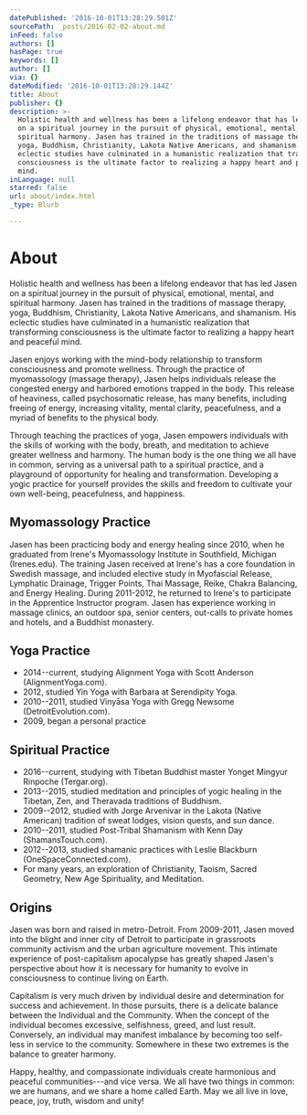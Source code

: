 ```yaml
---
datePublished: '2016-10-01T13:28:29.501Z'
sourcePath: _posts/2016-02-02-about.md
inFeed: false
authors: []
hasPage: true
keywords: []
author: []
via: {}
dateModified: '2016-10-01T13:28:29.144Z'
title: About
publisher: {}
description: >-
  Holistic health and wellness has been a lifelong endeavor that has led Jasen
  on a spiritual journey in the pursuit of physical, emotional, mental, and
  spiritual harmony. Jasen has trained in the traditions of massage therapy,
  yoga, Buddhism, Christianity, Lakota Native Americans, and shamanism. His
  eclectic studies have culminated in a humanistic realization that transforming
  consciousness is the ultimate factor to realizing a happy heart and peaceful
  mind.
inLanguage: null
starred: false
url: about/index.html
_type: Blurb

---
```

# About

Holistic health and wellness has been a lifelong endeavor that has led Jasen on a spiritual journey in the pursuit of physical, emotional, mental, and spiritual harmony. Jasen has trained in the traditions of massage therapy, yoga, Buddhism, Christianity, Lakota Native Americans, and shamanism. His eclectic studies have culminated in a humanistic realization that transforming consciousness is the ultimate factor to realizing a happy heart and peaceful mind.

Jasen enjoys working with the mind-body relationship to transform consciousness and promote wellness. Through the practice of myomassology (massage therapy), Jasen helps individuals release the congested energy and harbored emotions trapped in the body. This release of heaviness, called psychosomatic release, has many benefits, including freeing of energy, increasing vitality, mental clarity, peacefulness, and a myriad of benefits to the physical body.

Through teaching the practices of yoga, Jasen empowers individuals with the skills of working with the body, breath, and meditation to achieve greater wellness and harmony. The human body is the one thing we all have in common, serving as a universal path to a spiritual practice, and a playground of opportunity for healing and transformation. Developing a yogic practice for yourself provides the skills and freedom to cultivate your own well-being, peacefulness, and happiness.

## Myomassology Practice

Jasen has been practicing body and energy healing since 2010, when he graduated from Irene's Myomassology Institute in Southfield, Michigan (Irenes.edu). The training Jasen received at Irene's has a core foundation in Swedish massage, and included elective study in Myofascial Release, Lymphatic Drainage, Trigger Points, Thai Massage, Reike, Chakra Balancing, and Energy Healing. During 2011-2012, he returned to Irene's to participate in the Apprentice Instructor program. Jasen has experience working in massage clinics, an outdoor spa, senior centers, out-calls to private homes and hotels, and a Buddhist monastery.

## Yoga Practice

* 2014--current, studying Alignment Yoga with Scott Anderson (AlignmentYoga.com).
* 2012, studied Yin Yoga with Barbara at Serendipity Yoga.
* 2010--2011, studied Vinyāsa Yoga with Gregg Newsome (DetroitEvolution.com).
* 2009, began a personal practice

## Spiritual Practice

* 2016--current, studying with Tibetan Buddhist master Yonget Mingyur Rinpoche (Tergar.org).
* 2013--2015, studied meditation and principles of yogic healing in the Tibetan, Zen, and Theravada traditions of Buddhism.
* 2009--2012, studied with Jorge Arvenivar in the Lakota (Native American) tradition of sweat lodges, vision quests, and sun dance.
* 2010--2011, studied Post-Tribal Shamanism with Kenn Day (ShamansTouch.com).
* 2012--2013, studied shamanic practices with Leslie Blackburn (OneSpaceConnected.com).
* For many years, an exploration of Christianity, Taoism, Sacred Geometry, New Age Spirituality, and Meditation.

## Origins

Jasen was born and raised in metro-Detroit. From 2009-2011, Jasen moved into the blight and inner city of Detroit to participate in grassroots community activism and the urban agriculture movement. This intimate experience of post-capitalism apocalypse has greatly shaped Jasen's perspective about how it is necessary for humanity to evolve in consciousness to continue living on Earth. 

Capitalism is very much driven by individual desire and determination for success and achievement. In those pursuits, there is a delicate balance between the Individual and the Community. When the concept of the individual becomes excessive, selfishness, greed, and lust result. Conversely, an individual may manifest imbalance by becoming too self-less in service to the community. Somewhere in these two extremes is the balance to greater harmony.

Happy, healthy, and compassionate individuals create harmonious and peaceful communities---and vice versa. We all have two things in common: we are humans, and we share a home called Earth. May we all live in love, peace, joy, truth, wisdom and unity!